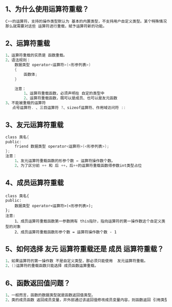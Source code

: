 ## 1、为什么使用运算符重载？

```c
C++的运算符，支持的操作类型默认为 基本的内置类型，不支持用户自定义类型。某个特殊情况需要自定义类型的数据也要进行相应的运算。
那么就需要对这些 运算符进行重载，赋予运算符新的功能。
```

## 2、运算符重载

```c
1、运算符重载的实质是 函数重载。
2、语法规则：
    数据类型 operator<运算符>(<形参列表>)
	{
    	函数体;
	}
	
	注意：
        1、运算符重载函数，必须声明在 自定的类型中
        2、运算符重载函数，既可以是成员、也可以是友元函数
3、不能被重载的运算符
   点号运算符. 、三目运算符 ?、sizeof运算符、作用域访问符 ::
```

## 3、友元运算符重载

```c
class 类名{
public:
	friend 数据类型 operator<运算符>(<形参列表>);
};
注意：
    1、友元运算符重载函数的形参个数 = 运算符操作数个数。
    2、为了区分前 ++ 和 后 ++，后++的运算符重载函数得参数int类型占位
```

## 4、成员运算符重载

```
class 类名{
public:
	数据类型 operator<运算符>(<形参列表>);
};
注意:
	1、成员运算符重载函数第一参数拥有 this指针，指向运算符的第一操作数这个自定义类型的对象
	2、成员运算符重载函数形参个数 = 运算符操作数个数 - 1
```

## 5、如何选择 友元 运算符重载还是 成员 运算符重载？

```c
1、如果运算符的第一操作数 不是自定义类型，那必须只能使用  友元运算符重载。
2、()运算符的重载函数只能选择 成员函数运算重载。
```

## 6、函数返回值问题？

```c
1、一般而言，函数的数据类型就是函数返回值类型。
2、类的成员函数 返回成员变量，并外部通过该返回值修改成员变量内容，则函数返回 引用类型。
```


